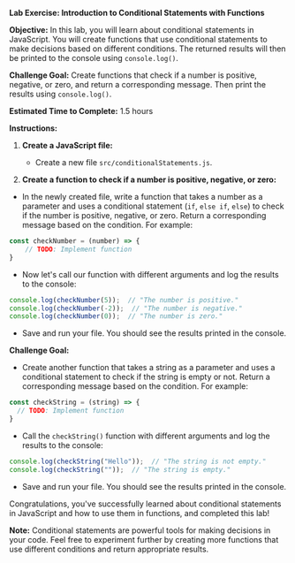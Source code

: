**Lab Exercise: Introduction to Conditional Statements with Functions**

**Objective:** In this lab, you will learn about conditional statements in JavaScript. You will create functions that use conditional statements to make decisions based on different conditions. The returned results will then be printed to the console using `console.log()`.

**Challenge Goal:** Create functions that check if a number is positive, negative, or zero, and return a corresponding message. Then print the results using `console.log()`.

**Estimated Time to Complete:** 1.5 hours

**Instructions:**

1. **Create a JavaScript file:**
    - Create a new file `src/conditionalStatements.js`.

2. **Create a function to check if a number is positive, negative, or zero:**
    
- In the newly created file, write a function that takes a number as a parameter and uses a conditional statement (`if`, `else if`, `else`) to check if the number is positive, negative, or zero. Return a corresponding message based on the condition. For example:
    
```javascript
const checkNumber = (number) => {
	// TODO: Implement function
}
```

- Now let's call our function with different arguments and log the results to the console:
	  
```javascript
console.log(checkNumber(5));  // "The number is positive."
console.log(checkNumber(-2));  // "The number is negative."
console.log(checkNumber(0));  // "The number is zero."
```

- Save and run your file. You should see the results printed in the console.

**Challenge Goal:**

- Create another function that takes a string as a parameter and uses a conditional statement to check if the string is empty or not. Return a corresponding message based on the condition. For example:

```javascript
const checkString = (string) => {
  // TODO: Implement function
}
```
        
- Call the `checkString()` function with different arguments and log the results to the console:

```javascript
console.log(checkString("Hello"));  // "The string is not empty."
console.log(checkString(""));  // "The string is empty."
```
        
- Save and run your file. You should see the results printed in the console.

Congratulations, you've successfully learned about conditional statements in JavaScript and how to use them in functions, and completed this lab!

**Note:** Conditional statements are powerful tools for making decisions in your code. Feel free to experiment further by creating more functions that use different conditions and return appropriate results.